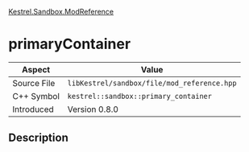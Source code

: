 [Kestrel.Sandbox.ModReference](index)
# primaryContainer
| Aspect | Value |
| --- | --- |
| Source File | `libKestrel/sandbox/file/mod_reference.hpp` |
| C++ Symbol | `kestrel::sandbox::primary_container` |
| Introduced | Version 0.8.0 |
## Description

